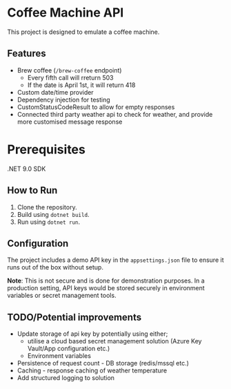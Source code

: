 # Coffee Machine API

This project is designed to emulate a coffee machine.

## Features
- Brew coffee (`/brew-coffee` endpoint)
   - Every fifth call will rreturn 503
   - If the date is April 1st, it will return 418
- Custom date/time provider
- Dependency injection for testing
- CustomStatusCodeResult to allow for empty responses
- Connected third party weather api to check for weather, and provide more customised message response

# Prerequisites
.NET 9.0 SDK

## How to Run
1. Clone the repository.
2. Build using `dotnet build`.
3. Run using `dotnet run`.

## Configuration

The project includes a demo API key in the `appsettings.json` file to ensure it runs out of the box without setup.

**Note**: This is not secure and is done for demonstration purposes. In a production setting, API keys would be stored securely in environment variables or secret management tools.

## TODO/Potential improvements
- Update storage of api key by potentially using either;
  - utilise a cloud based secret management solution (Azure Key Vault/App configuration etc.)
  - Environment variables
- Persistence of request count - DB storage (redis/mssql etc.)
- Caching - response caching of weather temperature
- Add structured logging to solution
